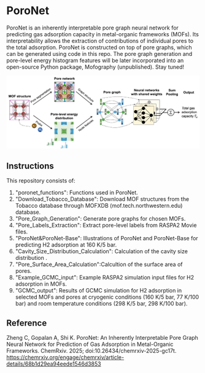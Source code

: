 # PoroNet
PoroNet is an inherently interpretable pore graph neural network for predicting gas adsorption capacity in metal-organic frameworks (MOFs). Its interpretability allows the extraction of contributions of individual pores to the total adsorption. PoroNet is constructed on top of pore graphs, which can be generated using code in this repo. The pore graph generation and pore-level energy histogram features will be later incorporated into an open-source Python package, Mofography (unpublished). Stay tuned! <br>

![PoroNet](workflow.jpg)

## Instructions
This repository consists of:
1. "poronet_functions": Functions used in PoroNet.
2. "Download_Tobacco_Database": Download MOF structures from the Tobacco database through MOFXDB (mof.tech.northwestern.edu) database.
3. "Pore_Graph_Generation": Generate pore graphs for chosen MOFs.
4. "Pore_Labels_Extraction": Extract pore-level labels from RASPA2 Movie files.
5. "PoroNet&PoroNet-Base": Illustrations of PoroNet and PoroNet-Base for predicting H2 adsorption at 160 K/5 bar.
6. "Cavity_Size_Distribution_Calculation": Calculation of the cavity size distribution .
7. "Pore_Surface_Area_Calculation":Calcultion of the surface area of pores.
8. "Example_GCMC_input": Example RASPA2 simulation input files for H2 adsorption in MOFs.
9. "GCMC_output": Results of GCMC simulation for H2 adsorption in selected MOFs and pores at cryogenic conditions (160 K/5 bar, 77 K/100 bar) and room temperature conditions (298 K/5 bar, 298 K/100 bar).

## Reference
Zheng C, Gopalan A, Shi K. PoroNet: An Inherently Interpretable Pore Graph Neural Network for Prediction of Gas Adsorption in Metal-Organic Frameworks. ChemRxiv. 2025; doi:10.26434/chemrxiv-2025-gc17t. 
https://chemrxiv.org/engage/chemrxiv/article-details/68b1d29ea94eede1546d3853
